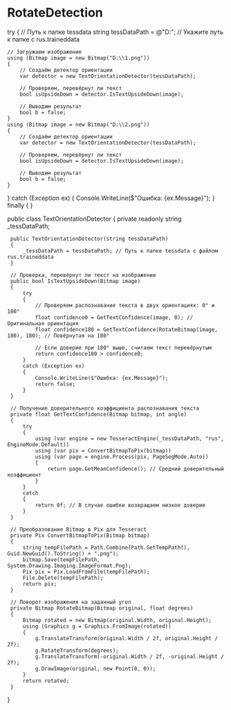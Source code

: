 # RotateDetection
try
{
    // Путь к папке tessdata
    string tessDataPath = @"D:\"; // Укажите путь к папке с rus.traineddata

    // Загружаем изображение
    using (Bitmap image = new Bitmap("D:\\1.png"))
    {
        // Создаём детектор ориентации
        var detector = new TextOrientationDetector(tessDataPath);

        // Проверяем, перевёрнут ли текст
        bool isUpsideDown = detector.IsTextUpsideDown(image);

        // Выводим результат
        bool b = false;
    }
    using (Bitmap image = new Bitmap("D:\\2.png"))
    {
        // Создаём детектор ориентации
        var detector = new TextOrientationDetector(tessDataPath);

        // Проверяем, перевёрнут ли текст
        bool isUpsideDown = detector.IsTextUpsideDown(image);

        // Выводим результат
        bool b = false;
    }
}
catch (Exception ex)
{
    Console.WriteLine($"Ошибка: {ex.Message}");
}
finally
{
}


 public class TextOrientationDetector
 {
     private readonly string _tessDataPath;

     public TextOrientationDetector(string tessDataPath)
     {
         _tessDataPath = tessDataPath; // Путь к папке tessdata с файлом rus.traineddata
     }

     // Проверка, перевёрнут ли текст на изображении
     public bool IsTextUpsideDown(Bitmap image)
     {
         try
         {
             // Проверяем распознавание текста в двух ориентациях: 0° и 180°
             float confidence0 = GetTextConfidence(image, 0); // Оригинальная ориентация
             float confidence180 = GetTextConfidence(RotateBitmap(image, 180), 180); // Повёрнутая на 180°

             // Если доверие при 180° выше, считаем текст перевёрнутым
             return confidence180 > confidence0;
         }
         catch (Exception ex)
         {
             Console.WriteLine($"Ошибка: {ex.Message}");
             return false;
         }
     }

     // Получение доверительного коэффициента распознавания текста
     private float GetTextConfidence(Bitmap bitmap, int angle)
     {
         try
         {
             using (var engine = new TesseractEngine(_tessDataPath, "rus", EngineMode.Default))
             using (var pix = ConvertBitmapToPix(bitmap))
             using (var page = engine.Process(pix, PageSegMode.Auto))
             {
                 return page.GetMeanConfidence(); // Средний доверительный коэффициент
             }
         }
         catch
         {
             return 0f; // В случае ошибки возвращаем низкое доверие
         }
     }

     // Преобразование Bitmap в Pix для Tesseract
     private Pix ConvertBitmapToPix(Bitmap bitmap)
     {
         string tempFilePath = Path.Combine(Path.GetTempPath(), Guid.NewGuid().ToString() + ".png");
         bitmap.Save(tempFilePath, System.Drawing.Imaging.ImageFormat.Png);
         Pix pix = Pix.LoadFromFile(tempFilePath);
         File.Delete(tempFilePath);
         return pix;
     }

     // Поворот изображения на заданный угол
     private Bitmap RotateBitmap(Bitmap original, float degrees)
     {
         Bitmap rotated = new Bitmap(original.Width, original.Height);
         using (Graphics g = Graphics.FromImage(rotated))
         {
             g.TranslateTransform(original.Width / 2f, original.Height / 2f);
             g.RotateTransform(degrees);
             g.TranslateTransform(-original.Width / 2f, -original.Height / 2f);
             g.DrawImage(original, new Point(0, 0));
         }
         return rotated;
     }
 }

